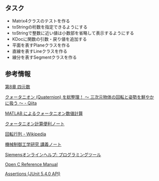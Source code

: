 ## タスク

* Matrix4クラスのテストを作る
* toStringの桁数を指定できるようにする
* toStringで整数に近い値は小数部を省略して表示するようにする
* KDocに関数の引数・戻り値を追加する
* 平面を表すPlaneクラスを作る
* 直線を表すLineクラスを作る
* 線分を表すSegmentクラスを作る


## 参考情報

[第8章 四元数](https://www.wakayama-u.ac.jp/~tokoi/lecture/gg/ggbook04.pdf)

[クォータニオン (Quaternion) を総整理！ ～ 三次元物体の回転と姿勢を鮮やかに扱う ～ \- Qiita](https://qiita.com/drken/items/0639cf34cce14e8d58a5)

[MATLAB によるクォータニオン数値計算](http://www.mss.co.jp/technology/report/pdf/19-08.pdf)

[クォータニオン計算便利ノート](http://www.mss.co.jp/technology/report/pdf/18-07.pdf)

[回転行列 - Wikipedia](https://ja.wikipedia.org/wiki/回転行列)

[機械制御工学研究 講義ノート](http://www.st.nanzan-u.ac.jp/info/akiran/mces/mech_ctrl_eng_study_20160120.pdf)

[Siemensオンラインヘルプ: プログラミングツール](https://docs.plm.automation.siemens.com/tdoc/nx/11/nx_api/#uid:index)

[Open C Reference Manual](https://docs.plm.automation.siemens.com/data_services/resources/nx/11/nx_api/custom/ja_JP/ugopen_doc/index.html)

[Assertions (JUnit 5.4.0 API)](https://junit.org/junit5/docs/current/api/org/junit/jupiter/api/Assertions.html)
